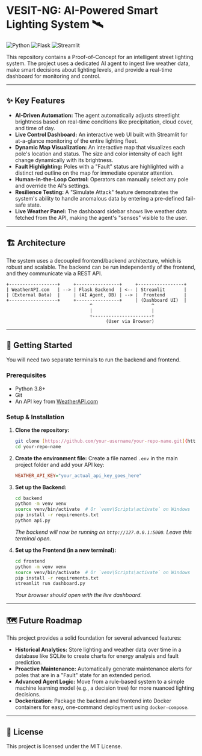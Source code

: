 # VESIT-NG: AI-Powered Smart Lighting System 🛰️

![Python](https://img.shields.io/badge/python-3.8+-blue.svg)
![Flask](https://img.shields.io/badge/flask-%23000.svg?style=for-the-badge&logo=flask&logoColor=white)
![Streamlit](https://img.shields.io/badge/streamlit-%23FF4B4B.svg?style=for-the-badge&logo=streamlit&logoColor=white)

This repository contains a Proof-of-Concept for an intelligent street lighting system. The project uses a dedicated AI agent to ingest live weather data, make smart decisions about lighting levels, and provide a real-time dashboard for monitoring and control.



---
## ✨ Key Features

- **AI-Driven Automation:** The agent automatically adjusts streetlight brightness based on real-time conditions like precipitation, cloud cover, and time of day.
- **Live Control Dashboard:** An interactive web UI built with Streamlit for at-a-glance monitoring of the entire lighting fleet.
- **Dynamic Map Visualization:** An interactive map that visualizes each pole's location and status. The size and color intensity of each light change dynamically with its brightness.
- **Fault Highlighting:** Poles with a "Fault" status are highlighted with a distinct red outline on the map for immediate operator attention.
- **Human-in-the-Loop Control:** Operators can manually select any pole and override the AI's settings.
- **Resilience Testing:** A "Simulate Attack" feature demonstrates the system's ability to handle anomalous data by entering a pre-defined fail-safe state.
- **Live Weather Panel:** The dashboard sidebar shows live weather data fetched from the API, making the agent's "senses" visible to the user.

---
## 🏗️ Architecture

The system uses a decoupled frontend/backend architecture, which is robust and scalable. The backend can be run independently of the frontend, and they communicate via a REST API.

```
+------------------+     +----------------+     +-----------------+
| WeatherAPI.com   | --> | Flask Backend  | <-- | Streamlit       |
| (External Data)  |     | (AI Agent, DB) | --> |  Frontend       |
+------------------+     +----------------+     | (Dashboard UI)  |
                               ^                      ^
                               |                      |
                               +----------------------+
                                     (User via Browser)
```

---
## 🚀 Getting Started

You will need two separate terminals to run the backend and frontend.

### Prerequisites
- Python 3.8+
- Git
- An API key from [WeatherAPI.com](https://www.weatherapi.com/)

### Setup & Installation
1.  **Clone the repository:**
    ```bash
    git clone [https://github.com/your-username/your-repo-name.git](https://github.com/your-username/your-repo-name.git)
    cd your-repo-name
    ```
2.  **Create the environment file:**
    Create a file named `.env` in the main project folder and add your API key:
    ```ini
    WEATHER_API_KEY="your_actual_api_key_goes_here"
    ```

3.  **Set up the Backend:**
    ```bash
    cd backend
    python -m venv venv
    source venv/bin/activate  # Or `venv\Scripts\activate` on Windows
    pip install -r requirements.txt
    python api.py
    ```
    *The backend will now be running on `http://127.0.0.1:5000`. Leave this terminal open.*

4.  **Set up the Frontend (in a new terminal):**
    ```bash
    cd frontend
    python -m venv venv
    source venv/bin/activate  # Or `venv\Scripts\activate` on Windows
    pip install -r requirements.txt
    streamlit run dashboard.py
    ```
    *Your browser should open with the live dashboard.*

---
## 🗺️ Future Roadmap

This project provides a solid foundation for several advanced features:
- **Historical Analytics:** Store lighting and weather data over time in a database like SQLite to create charts for energy analysis and fault prediction.
- **Proactive Maintenance:** Automatically generate maintenance alerts for poles that are in a "Fault" state for an extended period.
- **Advanced Agent Logic:** Move from a rule-based system to a simple machine learning model (e.g., a decision tree) for more nuanced lighting decisions.
- **Dockerization:** Package the backend and frontend into Docker containers for easy, one-command deployment using `docker-compose`.

---
## 📄 License
This project is licensed under the MIT License.